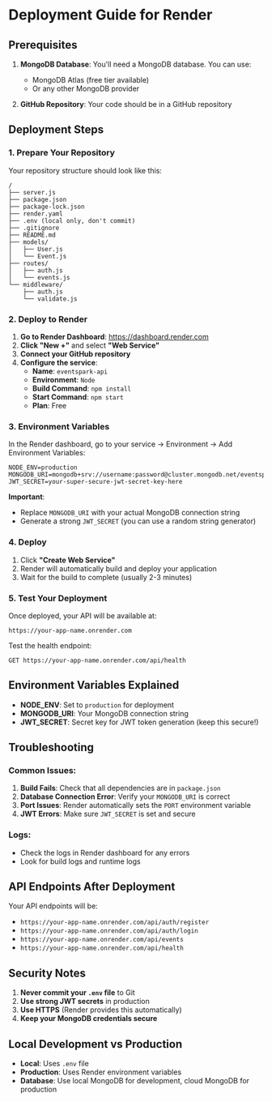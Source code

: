 # Deployment Guide for Render

## Prerequisites

1. **MongoDB Database**: You'll need a MongoDB database. You can use:
   - MongoDB Atlas (free tier available)
   - Or any other MongoDB provider

2. **GitHub Repository**: Your code should be in a GitHub repository

## Deployment Steps

### 1. Prepare Your Repository

Your repository structure should look like this:
```
/
├── server.js
├── package.json
├── package-lock.json
├── render.yaml
├── .env (local only, don't commit)
├── .gitignore
├── README.md
├── models/
│   ├── User.js
│   └── Event.js
├── routes/
│   ├── auth.js
│   └── events.js
└── middleware/
    ├── auth.js
    └── validate.js
```

### 2. Deploy to Render

1. **Go to Render Dashboard**: https://dashboard.render.com
2. **Click "New +"** and select **"Web Service"**
3. **Connect your GitHub repository**
4. **Configure the service**:
   - **Name**: `eventspark-api`
   - **Environment**: `Node`
   - **Build Command**: `npm install`
   - **Start Command**: `npm start`
   - **Plan**: Free

### 3. Environment Variables

In the Render dashboard, go to your service → Environment → Add Environment Variables:

```
NODE_ENV=production
MONGODB_URI=mongodb+srv://username:password@cluster.mongodb.net/eventspark
JWT_SECRET=your-super-secure-jwt-secret-key-here
```

**Important**: 
- Replace `MONGODB_URI` with your actual MongoDB connection string
- Generate a strong `JWT_SECRET` (you can use a random string generator)

### 4. Deploy

1. Click **"Create Web Service"**
2. Render will automatically build and deploy your application
3. Wait for the build to complete (usually 2-3 minutes)

### 5. Test Your Deployment

Once deployed, your API will be available at:
```
https://your-app-name.onrender.com
```

Test the health endpoint:
```
GET https://your-app-name.onrender.com/api/health
```

## Environment Variables Explained

- **NODE_ENV**: Set to `production` for deployment
- **MONGODB_URI**: Your MongoDB connection string
- **JWT_SECRET**: Secret key for JWT token generation (keep this secure!)

## Troubleshooting

### Common Issues:

1. **Build Fails**: Check that all dependencies are in `package.json`
2. **Database Connection Error**: Verify your `MONGODB_URI` is correct
3. **Port Issues**: Render automatically sets the `PORT` environment variable
4. **JWT Errors**: Make sure `JWT_SECRET` is set and secure

### Logs:
- Check the logs in Render dashboard for any errors
- Look for build logs and runtime logs

## API Endpoints After Deployment

Your API endpoints will be:
- `https://your-app-name.onrender.com/api/auth/register`
- `https://your-app-name.onrender.com/api/auth/login`
- `https://your-app-name.onrender.com/api/events`
- `https://your-app-name.onrender.com/api/health`

## Security Notes

1. **Never commit your `.env` file** to Git
2. **Use strong JWT secrets** in production
3. **Use HTTPS** (Render provides this automatically)
4. **Keep your MongoDB credentials secure**

## Local Development vs Production

- **Local**: Uses `.env` file
- **Production**: Uses Render environment variables
- **Database**: Use local MongoDB for development, cloud MongoDB for production 